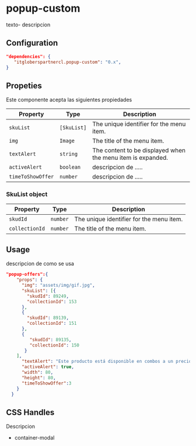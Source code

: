 # popup-custom

texto- descripcion  

## Configuration

```json
"dependencies": {
   "itgloberspartnercl.popup-custom": "0.x",
}
```

## Propeties
Este componente acepta las siguientes propiedades


| Property   | Type      | Description                                         |
|------------|-----------|-----------------------------------------------------|
| `skuList`       | `[SkuList]`  | The unique identifier for the menu item.            |
| `img`    | `Image`  | The title of the menu item.                         |
| `textAlert`  | `string`  | The content to be displayed when the menu item is expanded. |
| `activeAlert` | `boolean` |  descripcion de ..... |
| `timeToShowOffer` | `number` | descripcion de .....  |

 
 ### SkuList object

| Property   | Type      | Description                                         |
|------------|-----------|-----------------------------------------------------|
| `skudId`       | `number`  | The unique identifier for the menu item.            |
| `collectionId`    | `number`  | The title of the menu item.                         |


## Usage

descripcion de como se usa

```json
"popup-offers":{
    "props": {
      "img": "assets/img/gif.jpg",
      "skuList": [{
        "skudId": 89249,
        "collectionId": 153
      },
      {
        "skudId": 89139,
        "collectionId": 151
      },
      {
         "skudId": 89135,
         "collectionId": 150
       }
    ],
      "textAlert": "Este producto está disponible en combos a un precio especial",
      "activeAlert": true,
      "width": 80,
      "height": 80,
      "timeToShowOffer":3
    }
  }

```

## CSS Handles
Descripcion

- container-modal

